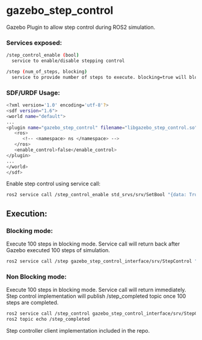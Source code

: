 # gazebo_step_control

Gazebo Plugin to allow step control during ROS2 simulation.

### Services exposed:
```sh
/step_control_enable (bool)
  service to enable/disable stepping control

/step (num_of_steps, blocking)
  service to provide number of steps to execute. blocking=true will block service call until steps are executed
```

### SDF/URDF Usage:
```sh
<?xml version='1.0' encoding='utf-8'?>
<sdf version="1.6">
<world name="default">
...
<plugin name="gazebo_step_control" filename="libgazebo_step_control.so">
   <ros>
      <!-- <namespace> ns </namespace> -->
   </ros>
   <enable_control>false</enable_control>
</plugin>
...
</world>
</sdf>
```

Enable step control using service call:
```sh
ros2 service call /step_control_enable std_srvs/srv/SetBool "{data: True}"
```

## Execution:
### Blocking mode:

Execute 100 steps in blocking mode. Service call will return back after Gazebo executed 100 steps of simulation.
```sh
ros2 service call /step gazebo_step_control_interface/srv/StepControl "{steps: 100, block: 1}"
```

### Non Blocking mode:

Execute 100 steps in blocking mode. Service call will return immediately. Step control implementation will publish /step_completed topic once 100 steps are completed.

```sh
ros2 service call /step_control gazebo_step_control_interface/srv/StepControl "{steps: 100, block: 0}"
ros2 topic echo /step_completed
```


Step controller client implementation included in the repo.
